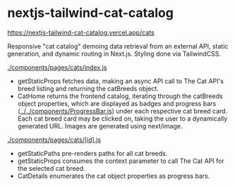 # nextjs-tailwind-cat-catalog
https://nextjs-tailwind-cat-catalog.vercel.app/cats

Responsive "cat catalog" demoing data retrieval from an external API, static generation, and dynamic routing in Next.js. Styling done via TailwindCSS.

[./components/pages/cats/index.js ](https://github.com/wlat-dev/nextjs-tailwind-cat-catalog/blob/main/pages/cats/index.js)
- getStaticProps fetches data, making an async API call to The Cat API's breed listing and returning the catBreeds object.
- CatHome returns the frontend catalog, iterating through the catBreeds object properties, which are displayed as badges and progress bars ([../../components/ProgressBar.js](https://github.com/wlat-dev/nextjs-tailwind-cat-catalog/blob/main/components/ProgressBar.js)) under each respective cat breed card. Each cat breed card may be clicked on, taking the user to a dynamically generated URL. Images are generated using next/image.

[./components/pages/cats/[id].js](https://github.com/wlat-dev/nextjs-tailwind-cat-catalog/blob/main/pages/cats/%5Bid%5D.js)
- getStaticPaths pre-renders paths for all cat breeds.
- getStaticProps consumes the context parameter to call The Cat API for the selected cat breed. 
- CatDetails enumerates the cat object properties as progress bars.
